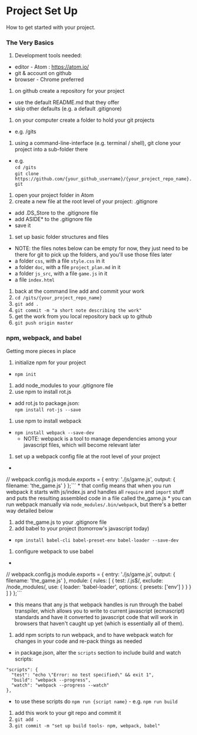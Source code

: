 # Project Set Up

How to get started with your project.

### The Very Basics

1. Development tools needed:
  * editor - Atom : https://atom.io/
  * git & account on github
  * browser - Chrome preferred
1. on github create a repository for your project
  * use the default README.md that they offer
  * skip other defaults (e.g. a default .gitignore)
1. on your computer create a folder to hold your git projects
  * e.g. /gits
1. using a command-line-interface (e.g. terminal / shell), git clone your project into a sub-folder there
  * e.g. <br/>
      `cd /gits`<br/>
      `git clone https://github.com/{your_github_username}/{your_project_repo_name}.git`
1. open your project folder in Atom
1. create a new file at the root level of your project: .gitignore
  * add .DS_Store to the .gitignore file
  * add ASIDE* to the .gitignore file
  * save it
1. set up basic folder structures and files
  * NOTE: the files notes below can be empty for now, they just need to be there for git to pick up the folders, and you'll use those files later
  * a folder `css`, with a file `style.css` in it
  * a folder `doc`, with a file `project_plan.md` in it
  * a folder `js_src`, with a file `game.js` in it
  * a file `index.html`
1. back at the command line add and commit your work
  1. `cd /gits/{your_project_repo_name}`
  1. `git add .`
  1. `git commit -m "a short note describing the work"`
1. get the work from you local repository back up to github
  1. `git push origin master`
  
### npm, webpack, and babel

Getting more pieces in place

1. initialize npm for your project
  * `npm init`
1. add node_modules to your .gitignore file
1. use npm to install rot.js
  * add rot.js to package.json:<br/>
    `npm install rot-js --save`
1. use npm to install webpack
  * `npm install webpack --save-dev`
    * NOTE: webpack is a tool to manage dependencies among your javascript files, which will become relevant later
1. set up a webpack config file at the root level of your project
  * ```
// webpack.config.js
module.exports = {
  entry: './js/game.js',
  output: {
    filename: 'the_game.js'
  }
};```
    * that config means that when you run webpack it starts with js/index.js and handles all `require` and `import` stuff and puts the resulting assembled code in a file called the_game.js
    * you can run webpack manually via `node_modules/.bin/webpack`, but there's a better way detailed below
1. add the_game.js to your .gitignore file
1. add babel to your project (tomorrow's javascript today)
  * `npm install babel-cli babel-preset-env babel-loader --save-dev`
1. configure webpack to use babel
  * ```
  // webpack.config.js
module.exports = {
  entry: './js/game.js',
  output: {
    filename: 'the_game.js'
  },
  module: {
    rules: [
      {
        test: /\.js$/,
        exclude: /node_modules/,
        use: {
          loader: 'babel-loader',
          options: {
            presets: ['env']
          }
        }
      }
    ]
  }
};```
  * this means that any js that webpack handles is run through the babel transpiler, which allows you to write to current javascript (ecmascript) standards and have it converted to javascript code that will work in browsers that haven't caught up yet (which is essentially all of them). 
1. add npm scripts to run webpack, and to have webpack watch for changes in your code and re-pack things as needed
  * in package.json, alter the `scripts` section to include build and watch scripts:<br/>
  ```
  "scripts": {
    "test": "echo \"Error: no test specified\" && exit 1",
    "build": "webpack --progress",
    "watch": "webpack --progress --watch"
  },
  ```
  * to use these scripts do `npm run {script name}` - e.g. `npm run build`
1. add this work to your git repo and commit it
  1. `git add .`
  1. `git commit -m "set up build tools- npm, webpack, babel"`

  
